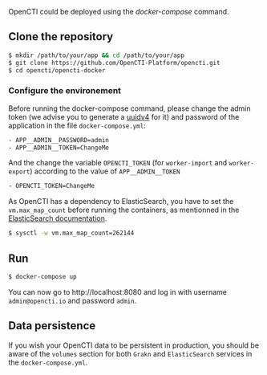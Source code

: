 OpenCTI could be deployed using the *docker-compose* command.

## Clone the repository

```bash
$ mkdir /path/to/your/app && cd /path/to/your/app
$ git clone https://github.com/OpenCTI-Platform/opencti.git
$ cd opencti/opencti-docker
```

### Configure the environement

Before running the docker-compose command, please change the admin token (we advise you to generate a [uuidv4](https://www.uuidgenerator.net/) for it) and password of the application in the file `docker-compose.yml`:

```bash
- APP__ADMIN__PASSWORD=admin
- APP__ADMIN__TOKEN=ChangeMe
```

And the change the variable `OPENCTI_TOKEN` (for `worker-import` and `worker-export`) according to the value of `APP__ADMIN__TOKEN`

```bash
- OPENCTI_TOKEN=ChangeMe
```

As OpenCTI has a dependency to ElasticSearch, you have to set the `vm.max_map_count` before running the containers, as mentionned in the [ElasticSearch documentation](https://www.elastic.co/guide/en/elasticsearch/reference/current/docker.html#docker-cli-run-prod-mode).

```bash
$ sysctl -w vm.max_map_count=262144 
```

## Run

```bash
$ docker-compose up
```

You can now go to http://localhost:8080 and log in with username `admin@opencti.io` and password `admin`.

## Data persistence

If you wish your OpenCTI data to be persistent in production, you should be aware of the  `volumes` section for both `Grakn` and `ElasticSearch` services in the `docker-compose.yml`.